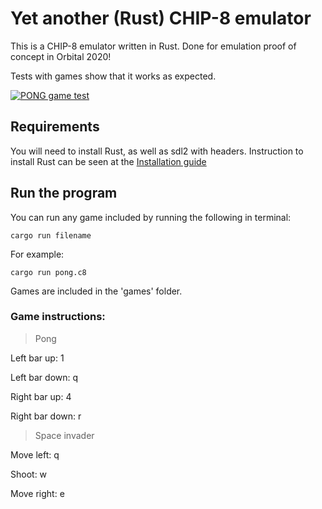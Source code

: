 # Yet another (Rust) CHIP-8 emulator

This is a CHIP-8 emulator written in Rust. Done for emulation proof of concept in Orbital 2020!

Tests with games show that it works as expected.

<a href="https://i.imgur.com/4l3gxNh.png"><img src="https://i.imgur.com/4l3gxNh.png" title="PONG Chip-8 Game" alt="PONG game test"></a>


## Requirements
You will need to install Rust, as well as sdl2 with headers. 
Instruction to install Rust can be seen at the [Installation guide](https://www.rust-lang.org/tools/install)

## Run the program

You can run any game included by running the following in terminal:
`````
cargo run filename
`````

For example:
`````
cargo run pong.c8
`````
Games are included in the 'games' folder.

### Game instructions:
> Pong 

Left bar up: 1

Left bar down: q  

Right bar up: 4

Right bar down: r


> Space invader

Move left: q

Shoot: w

Move right: e



